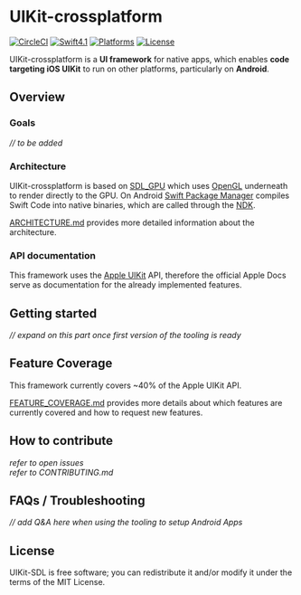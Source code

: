# UIKit-crossplatform

[![CircleCI](https://circleci.com/gh/flowkey/UIKit-SDL.svg?style=shield&circle-token=2bc60653f4bb369754b04d97d324d9ba2bee6c6b)](https://circleci.com/gh/flowkey/UIKit-SDL)
[![Swift4.1](https://img.shields.io/badge/swift-4.1-orange.svg?style=flat)](https://swift.org/)
[![Platforms](https://img.shields.io/badge/platform-Android%20%7C%20macOS-lightgrey.svg)](https://swift.org/)
[![License](https://img.shields.io/badge/license-MIT-71787A.svg)](https://tldrlegal.com/license/mit-license)

UIKit-crossplatform is a **UI framework** for native apps, which enables **code targeting iOS UIKit** to run on other platforms, particularly on **Android**.<br>

## Overview

### Goals

*// to be added*

### Architecture

UIKit-crossplatform is based on [SDL_GPU](https://github.com/grimfang4/sdl-gpu) which uses [OpenGL](https://www.opengl.org/) underneath to render directly to the GPU.
On Android [Swift Package Manager](https://github.com/apple/swift-package-manager) compiles Swift Code into native binaries, which are called through the [NDK](https://developer.android.com/ndk/).

[ARCHITECTURE.md](docs/ARCHITECTURE.md) provides more detailed information about the architecture.

### API documentation

This framework uses the [Apple UIKit](https://developer.apple.com/documentation/uikit) API, therefore the official Apple Docs serve as documentation for the already implemented features.

## Getting started

*// expand on this part once first version of the tooling is ready*

## Feature Coverage

This framework currently covers ~40% of the Apple UIKit API.

[FEATURE_COVERAGE.md](docs/FEATURE_COVERAGE.md) provides more details about which features are currently covered and how to request new features.

## How to contribute

*refer to open issues*<br>
*refer to CONTRIBUTING.md*

## FAQs / Troubleshooting

*// add Q&A here when using the tooling to setup Android Apps*

## License

UIKit-SDL is free software; you can redistribute it and/or modify it under the terms of the MIT License.



